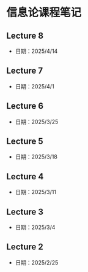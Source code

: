 # 信息论课程笔记

## Lecture 8
- 日期：2025/4/14

## Lecture 7
- 日期：2025/4/1

## Lecture 6
- 日期：2025/3/25

## Lecture 5
- 日期：2025/3/18

## Lecture 4
- 日期：2025/3/11

## Lecture 3
- 日期：2025/3/4

## Lecture 2
- 日期：2025/2/25
